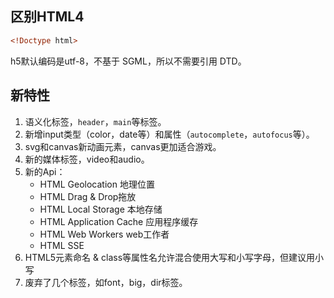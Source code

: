 ## 区别HTML4

```html
<!Doctype html>
```

h5默认编码是utf-8，不基于 SGML，所以不需要引用 DTD。

## 新特性

1. 语义化标签，`header`，`main`等标签。
2. 新增input类型（color，date等）和属性（`autocomplete`，`autofocus`等）。
3. svg和canvas新动画元素，canvas更加适合游戏。
4. 新的媒体标签，video和audio。
5. 新的Api：
   - HTML Geolocation 地理位置
   - HTML Drag & Drop拖放
   - HTML Local Storage 本地存储
   - HTML Application Cache 应用程序缓存
   - HTML Web Workers web工作者
   - HTML SSE
6. HTML5元素命名 & class等属性名允许混合使用大写和小写字母，但建议用小写
7. 废弃了几个标签，如font，big，dir标签。

